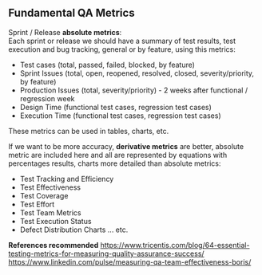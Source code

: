 ## Fundamental QA Metrics

Sprint / Release **absolute metrics**:  
Each sprint or release we should have a summary of test results, test execution and bug tracking, general or by feature, using this metrics: 

- Test cases (total, passed, failed, blocked, by feature)
- Sprint Issues (total, open, reopened, resolved, closed, severity/priority, by feature)
- Production Issues (total, severity/priority) - 2 weeks after functional / regression week
- Design Time (functional test cases, regression test cases)
- Execution Time (functional test cases, regression test cases)

These metrics can be used in tables, charts, etc.    

If we want to be more accuracy, **derivative metrics** are better, absolute metric are included here and all are represented by equations with percentages results, charts more detailed than absolute metrics: 

- Test Tracking and Efficiency
- Test Effectiveness
- Test Coverage
- Test Effort
- Test Team Metrics
- Test Execution Status
- Defect Distribution Charts
... etc.


**References recommended**
https://www.tricentis.com/blog/64-essential-testing-metrics-for-measuring-quality-assurance-success/  
https://www.linkedin.com/pulse/measuring-qa-team-effectiveness-boris/




